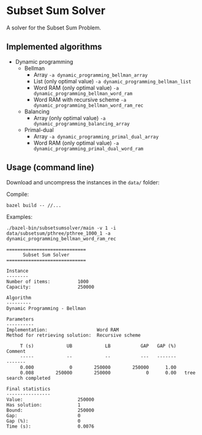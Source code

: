 # Subset Sum Solver

A solver for the Subset Sum Problem.

## Implemented algorithms

* Dynamic programming
  * Bellman
    * Array `-a dynamic_programming_bellman_array`
    * List (only optimal value) `-a dynamic_programming_bellman_list`
    * Word RAM (only optimal value) `-a dynamic_programming_bellman_word_ram`
    * Word RAM with recursive scheme `-a dynamic_programming_bellman_word_ram_rec`
  * Balancing
    * Array (only optimal value) `-a dynamic_programming_balancing_array`
  * Primal-dual
    * Array `-a dynamic_programming_primal_dual_array`
    * Word RAM (only optimal value) `-a dynamic_programming_primal_dual_word_ram`

## Usage (command line)

Download and uncompress the instances in the `data/` folder:

Compile:
```shell
bazel build -- //...
```

Examples:

```shell
./bazel-bin/subsetsumsolver/main -v 1 -i data/subsetsum/pthree/pthree_1000_1 -a dynamic_programming_bellman_word_ram_rec
```
```
=============================
      Subset Sum Solver      
=============================

Instance
--------
Number of items:          1000
Capacity:                 250000

Algorithm
---------
Dynamic Programming - Bellman

Parameters
----------
Implementation:                  Word RAM
Method for retrieving solution:  Recursive scheme

     T (s)            UB            LB           GAP   GAP (%)                 Comment
     -----            --            --           ---   -------                 -------
     0.000             0        250000        250000      1.00                        
     0.008        250000        250000             0      0.00   tree search completed

Final statistics
----------------
Value:                    250000
Has solution:             1
Bound:                    250000
Gap:                      0
Gap (%):                  0
Time (s):                 0.0076
```

